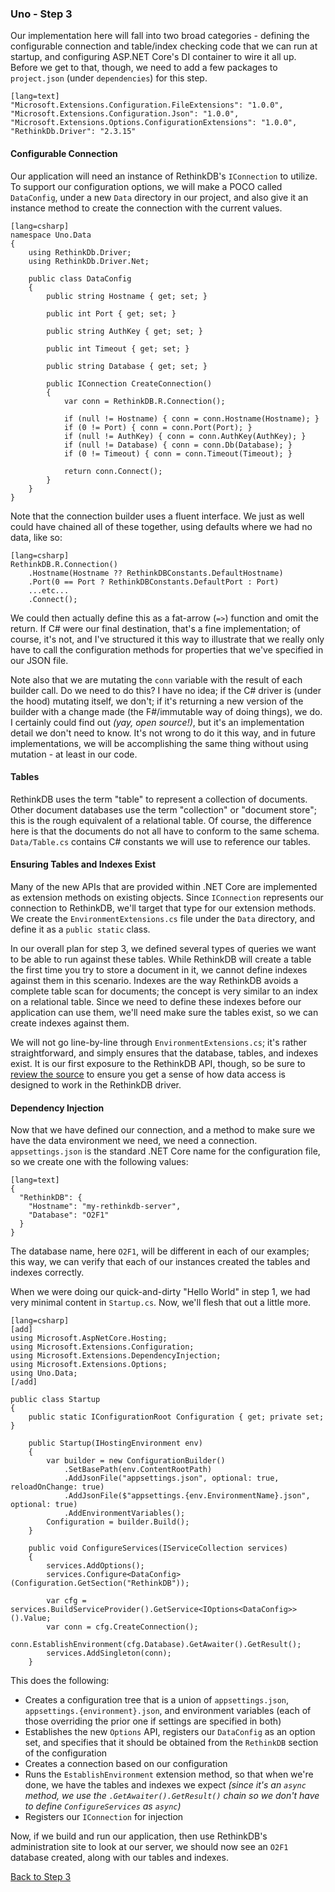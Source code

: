 ### Uno - Step 3

Our implementation here will fall into two broad categories - defining the configurable connection and table/index
checking code that we can run at startup, and configuring ASP.NET Core's DI container to wire it all up.  Before we get
to that, though, we need to add a few packages to `project.json` (under `dependencies`) for this step.

    [lang=text]
    "Microsoft.Extensions.Configuration.FileExtensions": "1.0.0",
    "Microsoft.Extensions.Configuration.Json": "1.0.0",
    "Microsoft.Extensions.Options.ConfigurationExtensions": "1.0.0",
    "RethinkDb.Driver": "2.3.15"

#### Configurable Connection

Our application will need an instance of RethinkDB's `IConnection` to utilize.  To support our configuration options,
we will make a POCO called `DataConfig`, under a new `Data` directory in our project, and also give it an instance
method to create the connection with the current values.

    [lang=csharp]
    namespace Uno.Data
    {
        using RethinkDb.Driver;
        using RethinkDb.Driver.Net;
        
        public class DataConfig
        {
            public string Hostname { get; set; }
            
            public int Port { get; set; }
            
            public string AuthKey { get; set; }
            
            public int Timeout { get; set; }
            
            public string Database { get; set; }
            
            public IConnection CreateConnection()
            {
                var conn = RethinkDB.R.Connection();
                
                if (null != Hostname) { conn = conn.Hostname(Hostname); }
                if (0 != Port) { conn = conn.Port(Port); }
                if (null != AuthKey) { conn = conn.AuthKey(AuthKey); }
                if (null != Database) { conn = conn.Db(Database); }
                if (0 != Timeout) { conn = conn.Timeout(Timeout); }
                
                return conn.Connect();
            }
        }
    }

Note that the connection builder uses a fluent interface.  We just as well could have chained all of these together,
using defaults where we had no data, like so:

    [lang=csharp]
    RethinkDB.R.Connection()
        .Hostname(Hostname ?? RethinkDBConstants.DefaultHostname)
        .Port(0 == Port ? RethinkDBConstants.DefaultPort : Port)
        ...etc...
        .Connect();

We could then actually define this as a fat-arrow (`=>`) function and omit the return.  If C# were our final
destination, that's a fine implementation; of course, it's not, and I've structured it this way to illustrate that we
really only have to call the configuration methods for properties that we've specified in our JSON file.

Note also that we are mutating the `conn` variable with the result of each builder call.  Do we need to do this?  I
have no idea; if the C# driver is (under the hood) mutating itself, we don't; if it's returning a new version of the
builder with a change made (the F#/immutable way of doing things), we do.  I certainly could find out _(yay, open
source!)_, but it's an implementation detail we don't need to know.  It's not wrong to do it this way, and in future
implementations, we will be accomplishing the same thing without using mutation - at least in our code.

#### Tables

RethinkDB uses the term "table" to represent a collection of documents.  Other document databases use the term
"collection" or "document store"; this is the rough equivalent of a relational table.  Of course, the difference here
is that the documents do not all have to conform to the same schema.  `Data/Table.cs` contains C# constants we will use
to reference our tables.

#### Ensuring Tables and Indexes Exist

Many of the new APIs that are provided within .NET Core are implemented as extension methods on existing objects.
Since `IConnection` represents our connection to RethinkDB, we'll target that type for our extension methods.  We
create the `EnvironmentExtensions.cs` file under the `Data` directory, and define it as a `public static` class.

In our overall plan for step 3, we defined several types of queries we want to be able to run against these tables.
While RethinkDB will create a table the first time you try to store a document in it, we cannot define indexes against
them in this scenario.  Indexes are the way RethinkDB avoids a complete table scan for documents; the concept is very
similar to an index on a relational table.  Since we need to define these indexes before our application can use them,
we'll need make sure the tables exist, so we can create indexes against them.

We will not go line-by-line through `EnvironmentExtensions.cs`; it's rather straightforward, and simply ensures that
the database, tables, and indexes exist.  It is our first exposure to the RethinkDB API, though, so be sure to
[review the source](https://github.com/danieljsummers/FromObjectsToFunctions/tree/step-3/src/1-AspNetCore-CSharp/Data/EnvironmentExtensions.cs)
to ensure you get a sense of how data access is designed to work in the RethinkDB driver.

#### Dependency Injection

Now that we have defined our connection, and a method to make sure we have the data environment we need, we need a
connection.  `appsettings.json` is the standard .NET Core name for the configuration file, so we create one with the
following values:

    [lang=text]
    {
      "RethinkDB": {
        "Hostname": "my-rethinkdb-server",
        "Database": "O2F1"
      }
    }

The database name, here `O2F1`, will be different in each of our examples; this way, we can verify that each of our
instances created the tables and indexes correctly.

When we were doing our quick-and-dirty "Hello World" in step 1, we had very minimal content in `Startup.cs`.  Now,
we'll flesh that out a little more.

    [lang=csharp]
    [add]
    using Microsoft.AspNetCore.Hosting;
    using Microsoft.Extensions.Configuration;
    using Microsoft.Extensions.DependencyInjection;
    using Microsoft.Extensions.Options;
    using Uno.Data;
    [/add]
    
    public class Startup
    {
        public static IConfigurationRoot Configuration { get; private set; }
        
        public Startup(IHostingEnvironment env)
        {
            var builder = new ConfigurationBuilder()
                .SetBasePath(env.ContentRootPath)
                .AddJsonFile("appsettings.json", optional: true, reloadOnChange: true)
                .AddJsonFile($"appsettings.{env.EnvironmentName}.json", optional: true)
                .AddEnvironmentVariables();
            Configuration = builder.Build();
        }
        
        public void ConfigureServices(IServiceCollection services)
        {
            services.AddOptions();
            services.Configure<DataConfig>(Configuration.GetSection("RethinkDB"));
            
            var cfg = services.BuildServiceProvider().GetService<IOptions<DataConfig>>().Value;
            var conn = cfg.CreateConnection();
            conn.EstablishEnvironment(cfg.Database).GetAwaiter().GetResult();
            services.AddSingleton(conn);
        }

This does the following:

- Creates a configuration tree that is a union of `appsettings.json`, `appsettings.{environment}.json`, and environment
variables (each of those overriding the prior one if settings are specified in both)
- Establishes the new `Options` API, registers our `DataConfig` as an option set, and specifies that it should be
obtained from the `RethinkDB` section of the configuration
- Creates a connection based on our configuration
- Runs the `EstablishEnvironment` extension method, so that when we're done, we have the tables and indexes we expect
_(since it's an `async` method, we use the `.GetAwaiter().GetResult()` chain so we don't have to define
`ConfigureServices` as `async`)_
- Registers our `IConnection` for injection

Now, if we build and run our application, then use RethinkDB's administration site to look at our server, we should now
see an `O2F1` database created, along with our tables and indexes.

[Back to Step 3](../step3)